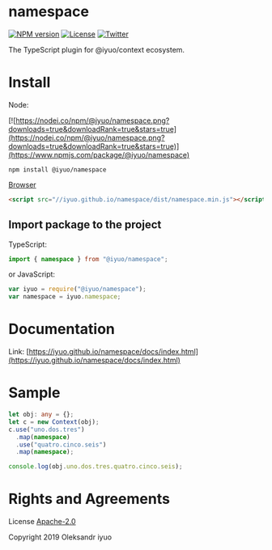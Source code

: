 # namespace

[![NPM version](https://badge.fury.io/js/%40iyuo%2Fnamespace.svg)](https://www.npmjs.com/package/@iyuo/namespace)
[![License](https://img.shields.io/github/license/iyuo/namespace)](https://github.com/iyuo/namespace/blob/master/LICENSE)
[![Twitter](https://img.shields.io/twitter/url?url=https%3A%2F%2Fwww.npmjs.com%2Fpackage%2Fnamespace)](https://twitter.com/intent/tweet?text=Wow:&url=https%3A%2F%2Fwww.npmjs.com%2Fpackage%2Fnamespace)

The TypeScript plugin for @iyuo/context ecosystem.

# Install

Node:

[![https://nodei.co/npm/@iyuo/namespace.png?downloads=true&downloadRank=true&stars=true](https://nodei.co/npm/@iyuo/namespace.png?downloads=true&downloadRank=true&stars=true)](https://www.npmjs.com/package/@iyuo/namespace)

```shell
npm install @iyuo/namespace
```

[Browser](//iyuo.github.io/namespace/dist/namespace.js)

```html
<script src="//iyuo.github.io/namespace/dist/namespace.min.js"></script>
```

## Import package to the project

TypeScript:

```typescript
import { namespace } from "@iyuo/namespace";
```

or JavaScript:

```javascript
var iyuo = require("@iyuo/namespace");
var namespace = iyuo.namespace;
```

# Documentation

Link: [https://iyuo.github.io/namespace/docs/index.html](https://iyuo.github.io/namespace/docs/index.html)

# Sample

```ts
let obj: any = {};
let c = new Context(obj);
c.use("uno.dos.tres")
  .map(namespace)
  .use("quatro.cinco.seis")
  .map(namespace);

console.log(obj.uno.dos.tres.quatro.cinco.seis);
```

# Rights and Agreements

License [Apache-2.0](https://github.com/iyuo/namespace/blob/master/LICENSE)

Copyright 2019 Oleksandr iyuo
